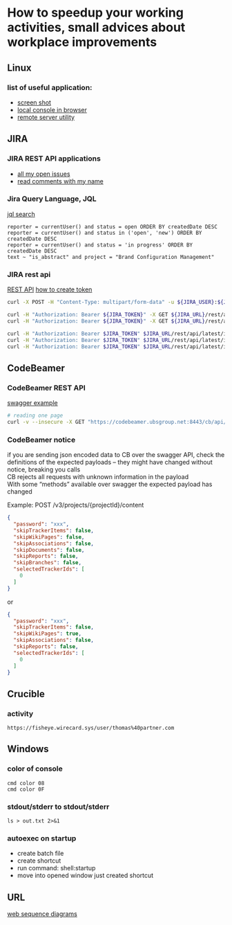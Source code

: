 # How to speedup your working activities, small advices about workplace improvements

## Linux 
### list of useful application:
* [screen shot](https://github.com/ksnip/ksnip)
* [local console in browser](https://github.com/subhra74/linux-web-console)
* [remote server utility](https://github.com/subhra74/snowflake)

## JIRA
### JIRA REST API applications
* [all my open issues](https://github.com/cherkavi/python-utilities/blob/master/jira/jira-open-issues.py)
* [read comments with my name](https://github.com/cherkavi/python-utilities/blob/master/jira/jira-comments-with-my-name.py)
### Jira Query Language, JQL
[jql search](https://www.atlassian.com/blog/jira-software/jql-the-most-flexible-way-to-search-jira-14)
```
reporter = currentUser() and status = open ORDER BY createdDate DESC
reporter = currentUser() and status in ('open', 'new') ORDER BY createdDate DESC
reporter = currentUser() and status = 'in progress' ORDER BY createdDate DESC
text ~ "is_abstract" and project = "Brand Configuration Management"
```
### JIRA rest api
[REST API](https://docs.getxray.app/display/XRAY/Import+Execution+Results+-+REST#ImportExecutionResultsREST-JUnitXMLresults)
[how to create token](https://www.resolution.de/post/how-to-create-api-tokens-for-jira-server-s-rest-api/)
```sh
curl -X POST -H "Content-Type: multipart/form-data" -u ${JIRA_USER}:${JIRA_PASSWORD} -F "file=@cypress/results/testresult.xml" "https://atc.ubsgroup.net/jira/rest/raven/1.0/import/execution/junit?projectKey=EXTRACT&testPlanKey=EXTRACT-219&testEnvironments=${CYPRESS_BASEURL}"

curl -H "Authorization: Bearer ${JIRA_TOKEN}" -X GET ${JIRA_URL}/rest/api/2/myself
curl -H "Authorization: Bearer ${JIRA_TOKEN}" -X GET ${JIRA_URL}/rest/agile/1.0/board/66453 | jq .

curl -H "Authorization: Bearer $JIRA_TOKEN" $JIRA_URL/rest/api/latest/issue/SSBBCC-2050?expand=renderedFields | jq .
curl -H "Authorization: Bearer $JIRA_TOKEN" $JIRA_URL/rest/api/latest/issue/SSBBCC-2050?fields=status | jq .fields.status.name
curl -H "Authorization: Bearer $JIRA_TOKEN" $JIRA_URL/rest/api/latest/issue/SSBBCC-2050?fields=summary
```

## CodeBeamer
### CodeBeamer REST API
[swagger example](https://codebeamer.ubsgroup.net:8443/cb/v3/swagger/editor.spr)
```sh
# reading one page 
curl -v --insecure -X GET "https://codebeamer.ubsgroup.net:8443/cb/api/v3/wikipages/1343" -H "accept: application/json" -H "Authorization: Basic "`echo -n $TSS_USER:$TSS_PASSWORD | base64`
```
### CodeBeamer notice
if you are sending json encoded data to CB over the swagger API, check the definitions of the expected payloads – they might have changed without notice, breaking you calls  
CB rejects all requests with unknown information in the payload  
With some “methods” available over swagger the expected payload has changed  
 
Example: POST /v3/projects/{projectId}/content
```json
{
  "password": "xxx",
  "skipTrackerItems": false,
  "skipWikiPages": false,
  "skipAssociations": false,
  "skipDocuments": false,
  "skipReports": false,
  "skipBranches": false,
  "selectedTrackerIds": [
    0
  ]
}
```
or
```json
{
  "password": "xxx",
  "skipTrackerItems": false,
  "skipWikiPages": true,
  "skipAssociations": false,
  "skipReports": false,
  "selectedTrackerIds": [
    0
  ]
}
```

## Crucible
### activity
```
https://fisheye.wirecard.sys/user/thomas%40partner.com
```


## Windows
### color of console
```
cmd color 08
cmd color 0F
```

### stdout/stderr to stdout/stderr
```
ls > out.txt 2>&1
```

### autoexec on startup
* create batch file
* create shortcut
* run command: shell:startup
* move into opened window just created shortcut


## URL
[web sequence diagrams](https://www.websequencediagrams.com/)
